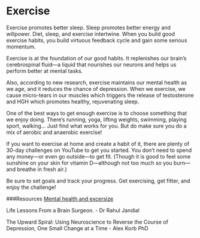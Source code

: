 ﻿# Exercise

Exercise promotes better sleep. Sleep promotes better energy and willpower. Diet, sleep, and exercise intertwine. When you build good exercise habits, you build virtuous feedback cycle and gain some serious momentum.

Exercise is at the foundation of our good habits. It replenishes our brain’s cerebrospinal fluid—a liquid that nourishes our neurons and helps us perform better at mental tasks. 

Also, according to new research, exercise maintains our mental health as we age, and it reduces the chance of depression. When we exercise, we cause micro-tears in our muscles which triggers the release of testosterone and HGH which promotes healthy, rejuvenating sleep.

One of the best ways to get enough exercise is to choose something that we enjoy doing. There’s running, yoga, lifting weights, swimming, playing sport, walking… Just find what works for you. But do make sure you do a mix of aerobic and anaerobic exercise!

If you want to exercise at home and create a habit of it, there are plenty of 30-day challenges on YouTube to get you started. You don’t need to spend any money—or even go outside—to get fit. (Though it is good to feel some sunshine on your skin for vitamin D—although not too much so you burn—and breathe in fresh air.) 

Be sure to set goals and track your progress. Get exercising, get fitter, and enjoy the challenge!


###Resources
[Mental health and excersize](https://www.psychologytoday.com/us/blog/what-works-and-why/201803/how-your-mental-health-reaps-the-benefits-exercise)

Life Lessons From a Brain Surgeon. - Dr Rahul Jandial 

The Upward Spiral: Using Neuroscience to Reverse the Course of Depression, One Small Change at a Time - Alex Korb PhD

